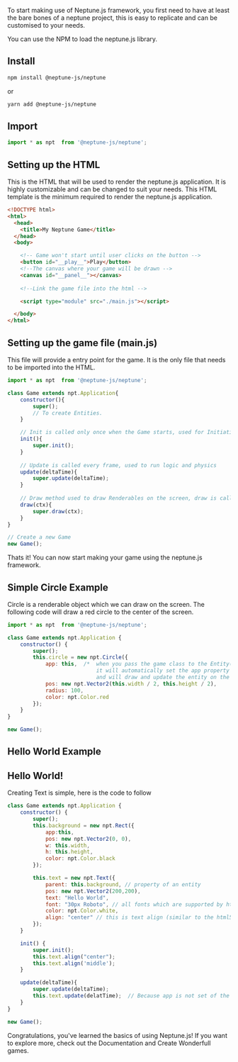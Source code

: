 
To start making use of Neptune.js framework, 
you first need to have at least the bare bones 
of a neptune project, this is easy to replicate and
can be customised to your needs.

You can use the NPM to load the neptune.js library.

## Install

```bash
npm install @neptune-js/neptune
```
or 
```bash
yarn add @neptune-js/neptune
```

## Import
```javascript
import * as npt  from '@neptune-js/neptune';
```

## Setting up the HTML
This is the HTML that will be used to render the neptune.js application.
It is highly customizable and can be changed to suit your needs.
This HTML template is the minimum required to render the neptune.js application.

```html
<!DOCTYPE html>
<html>
  <head>
    <title>My Neptune Game</title>
  </head>
  <body>  

    <!-- Game won't start until user clicks on the button -->
    <button id="__play__">Play</button>
    <!--The canvas where your game will be drawn -->
    <canvas id="__panel__"></canvas>
  
    <!--Link the game file into the html -->

    <script type="module" src="./main.js"></script>

  </body>
</html>
```


## Setting up the game file (main.js)
This file will provide a entry point for the game.
It is the only file that needs to be imported into the HTML.

```javascript
import * as npt  from '@neptune-js/neptune';

class Game extends npt.Application{
    constructor(){
        super();
        // To create Entities. 
    }

    // Init is called only once when the Game starts, used for Initiating Code
    init(){
        super.init();
    }
    
    // Update is called every frame, used to run logic and physics
    update(deltaTime){
        super.update(deltaTime);
    }
    
    // Draw method used to draw Renderables on the screen, draw is called just after update
    draw(ctx){
        super.draw(ctx);
    }
}

// Create a new Game
new Game();
```

Thats it! You can now start making your game using the neptune.js framework.

## Simple Circle Example
Circle is a renderable object which we can draw on the screen. 
The following code will draw a red circle to the center of the screen.

```javascript
import * as npt  from '@neptune-js/neptune';

class Game extends npt.Application {
    constructor() {
        super();
        this.circle = new npt.Circle({
            app: this,  /*  when you pass the game class to the Entity(here,Circle), 
                            it will automatically set the app property to the game class 
                            and will draw and update the entity on the canvas without you having to call the draw/update method.*/
            pos: new npt.Vector2(this.width / 2, this.height / 2),
            radius: 100,
            color: npt.Color.red
        });
    }
}

new Game();
```


## Hello World Example
## Hello World!
Creating Text is simple, here is the code to follow
```js
class Game extends npt.Application {
    constructor() {
        super();
        this.background = new npt.Rect({
            app:this,
            pos: new npt.Vector2(0, 0),
            w: this.width,
            h: this.height,
            color: npt.Color.black
        });

        this.text = new npt.Text({
            parent: this.background, // property of an entity
            pos: new npt.Vector2(200,200),
            text: "Hello World",
            font: "30px Roboto", // all fonts which are supported by html5 canvas can be used here
            color: npt.Color.white,
            align: "center" // this is text align (similar to the html5 canvas) https://www.w3schools.com/tags/canvas_textalign.asp
        }); 
    }

    init() {
        super.init();
        this.text.align("center");
        this.text.align('middle');
    }

    update(deltaTime){
        super.update(deltaTime);
        this.text.update(delatTime);  // Because app is not set of the text, we need to call update manually.
    }
}

new Game();

```

Congratulations, you've learned the basics of using Neptune.js! If you want to explore more, check out the Documentation and Create Wonderfull games.
